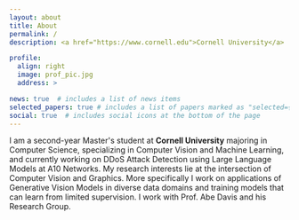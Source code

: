 ```yaml
---
layout: about
title: About
permalink: /
description: <a href="https://www.cornell.edu">Cornell University</a>

profile:
  align: right
  image: prof_pic.jpg
  address: >

news: true  # includes a list of news items
selected_papers: true # includes a list of papers marked as "selected={true}"
social: true  # includes social icons at the bottom of the page
---
```

I am a second-year Master's student at **Cornell University** majoring in Computer Science, specializing in Computer Vision and Machine Learning, and currently working on DDoS Attack Detection using Large Language Models at A10 Networks. My research interests lie at the intersection of Computer Vision and Graphics. More specifically I work on applications of Generative Vision Models in diverse data domains and training models that can learn from limited supervision. I work with Prof. Abe Davis and his Research Group. <br/>

